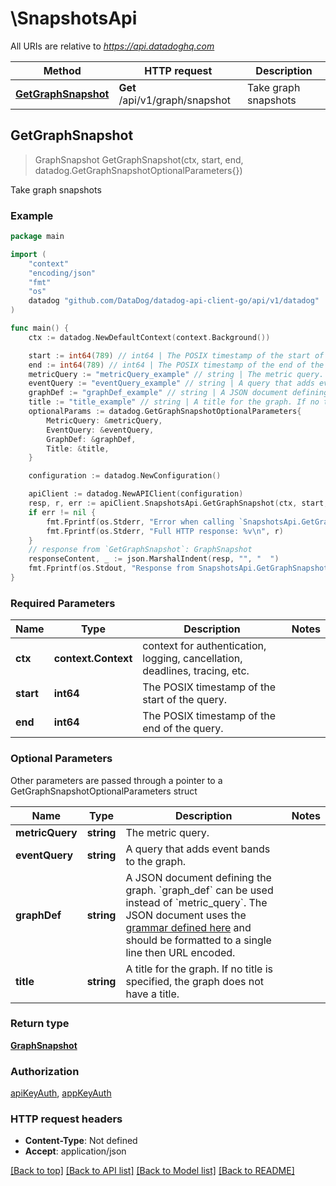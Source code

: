# \SnapshotsApi

All URIs are relative to *https://api.datadoghq.com*

Method | HTTP request | Description
------------- | ------------- | -------------
[**GetGraphSnapshot**](SnapshotsApi.md#GetGraphSnapshot) | **Get** /api/v1/graph/snapshot | Take graph snapshots



## GetGraphSnapshot

> GraphSnapshot GetGraphSnapshot(ctx, start, end, datadog.GetGraphSnapshotOptionalParameters{})

Take graph snapshots



### Example

```go
package main

import (
    "context"
    "encoding/json"
    "fmt"
    "os"
    datadog "github.com/DataDog/datadog-api-client-go/api/v1/datadog"
)

func main() {
    ctx := datadog.NewDefaultContext(context.Background())

    start := int64(789) // int64 | The POSIX timestamp of the start of the query.
    end := int64(789) // int64 | The POSIX timestamp of the end of the query.
    metricQuery := "metricQuery_example" // string | The metric query. (optional)
    eventQuery := "eventQuery_example" // string | A query that adds event bands to the graph. (optional)
    graphDef := "graphDef_example" // string | A JSON document defining the graph. `graph_def` can be used instead of `metric_query`. The JSON document uses the [grammar defined here](https://docs.datadoghq.com/graphing/graphing_json/#grammar) and should be formatted to a single line then URL encoded. (optional)
    title := "title_example" // string | A title for the graph. If no title is specified, the graph does not have a title. (optional)
    optionalParams := datadog.GetGraphSnapshotOptionalParameters{
        MetricQuery: &metricQuery,
        EventQuery: &eventQuery,
        GraphDef: &graphDef,
        Title: &title,
    }

    configuration := datadog.NewConfiguration()

    apiClient := datadog.NewAPIClient(configuration)
    resp, r, err := apiClient.SnapshotsApi.GetGraphSnapshot(ctx, start, end, optionalParams)
    if err != nil {
        fmt.Fprintf(os.Stderr, "Error when calling `SnapshotsApi.GetGraphSnapshot``: %v\n", err)
        fmt.Fprintf(os.Stderr, "Full HTTP response: %v\n", r)
    }
    // response from `GetGraphSnapshot`: GraphSnapshot
    responseContent, _ := json.MarshalIndent(resp, "", "  ")
    fmt.Fprintf(os.Stdout, "Response from SnapshotsApi.GetGraphSnapshot:\n%s\n", responseContent)
}
```

### Required Parameters


Name | Type | Description  | Notes
------------- | ------------- | ------------- | -------------
**ctx** | **context.Context** | context for authentication, logging, cancellation, deadlines, tracing, etc.
**start** | **int64** | The POSIX timestamp of the start of the query. | 
**end** | **int64** | The POSIX timestamp of the end of the query. | 

### Optional Parameters


Other parameters are passed through a pointer to a GetGraphSnapshotOptionalParameters struct


Name | Type | Description  | Notes
------------- | ------------- | ------------- | -------------
**metricQuery** | **string** | The metric query. | 
**eventQuery** | **string** | A query that adds event bands to the graph. | 
**graphDef** | **string** | A JSON document defining the graph. &#x60;graph_def&#x60; can be used instead of &#x60;metric_query&#x60;. The JSON document uses the [grammar defined here](https://docs.datadoghq.com/graphing/graphing_json/#grammar) and should be formatted to a single line then URL encoded. | 
**title** | **string** | A title for the graph. If no title is specified, the graph does not have a title. | 

### Return type

[**GraphSnapshot**](GraphSnapshot.md)

### Authorization

[apiKeyAuth](../README.md#apiKeyAuth), [appKeyAuth](../README.md#appKeyAuth)

### HTTP request headers

- **Content-Type**: Not defined
- **Accept**: application/json

[[Back to top]](#) [[Back to API list]](../README.md#documentation-for-api-endpoints)
[[Back to Model list]](../README.md#documentation-for-models)
[[Back to README]](../README.md)

